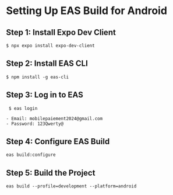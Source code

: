 # Setting Up EAS Build for Android

## Step 1: Install Expo Dev Client

`$ npx expo install expo-dev-client`

## Step 2: Install EAS CLI

`$ npm install -g eas-cli`

## Step 3: Log in to EAS

` $ eas login`

    - Email: mobilepaiement2024@gmail.com
    - Password: 123Qwerty@

## Step 4: Configure EAS Build

`eas build:configure`

## Step 5: Build the Project

`eas build --profile=development --platform=android`

